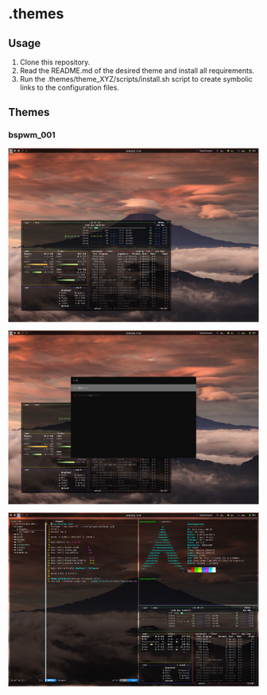 # .themes

## Usage

1. Clone this repository.
2. Read the README.md of the desired theme and install all requirements.
3. Run the .themes/theme_XYZ/scripts/install.sh script to create symbolic links to the configuration files.

## Themes

### bspwm_001

<img align="center" height="350px" width="auto" src="bspwm_001/screenshots/01.png">
<br/>
<br/>
<img align="center" height="350px" width="auto" src="bspwm_001/screenshots/02.png">
<br/>
<br/>
<img align="center" height="350px" width="auto" src="bspwm_001/screenshots/03.png">
